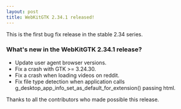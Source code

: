 ```yaml
---
layout: post
title: WebKitGTK 2.34.1 released!
---
```


This is the first bug fix release in the stable 2.34 series.

### What's new in the WebKitGTK 2.34.1 release?

 - Update user agent browser versions.
 - Fix a crash with GTK >= 3.24.30.
 - Fix a crash when loading videos on reddit.
 - Fix file type detection when application calls g_desktop_app_info_set_as_default_for_extension() passing html.

Thanks to all the contributors who made possible this release.
